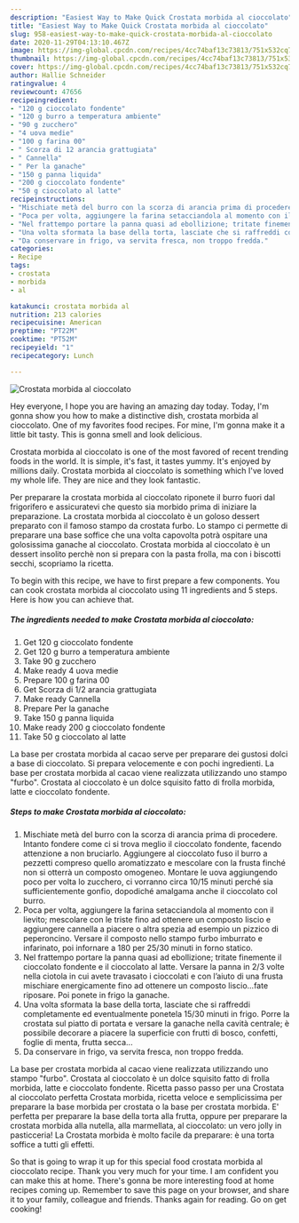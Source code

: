 ```yaml
---
description: "Easiest Way to Make Quick Crostata morbida al cioccolato"
title: "Easiest Way to Make Quick Crostata morbida al cioccolato"
slug: 958-easiest-way-to-make-quick-crostata-morbida-al-cioccolato
date: 2020-11-29T04:13:10.467Z
image: https://img-global.cpcdn.com/recipes/4cc74baf13c73813/751x532cq70/crostata-morbida-al-cioccolato-recipe-main-photo.jpg
thumbnail: https://img-global.cpcdn.com/recipes/4cc74baf13c73813/751x532cq70/crostata-morbida-al-cioccolato-recipe-main-photo.jpg
cover: https://img-global.cpcdn.com/recipes/4cc74baf13c73813/751x532cq70/crostata-morbida-al-cioccolato-recipe-main-photo.jpg
author: Hallie Schneider
ratingvalue: 4
reviewcount: 47656
recipeingredient:
- "120 g cioccolato fondente"
- "120 g burro a temperatura ambiente"
- "90 g zucchero"
- "4 uova medie"
- "100 g farina 00"
- " Scorza di 12 arancia grattugiata"
- " Cannella"
- " Per la ganache"
- "150 g panna liquida"
- "200 g cioccolato fondente"
- "50 g cioccolato al latte"
recipeinstructions:
- "Mischiate metà del burro con la scorza di arancia prima di procedere. Intanto fondere come ci si trova meglio il cioccolato fondente, facendo attenzione a non bruciarlo. Aggiungere al cioccolato fuso il burro a pezzetti compreso quello aromatizzato e mescolare con la frusta finché non si otterrà un composto omogeneo. Montare le uova aggiungendo poco per volta lo zucchero, ci vorranno circa 10/15 minuti perché sia sufficientemente gonfio, dopodiché amalgama anche il cioccolato col burro."
- "Poca per volta, aggiungere la farina setacciandola al momento con il lievito; mescolare con le triste fino ad ottenere un composto liscio e aggiungere cannella a piacere o altra spezia ad esempio un pizzico di peperoncino. Versare il composto nello stampo furbo imburrato e infarinato, poi infornare a 180 per 25/30 minuti in forno statico."
- "Nel frattempo portare la panna quasi ad ebollizione; tritate finemente il cioccolato fondente e il cioccolato al latte. Versare la panna in 2/3 volte nella ciotola in cui avete travasato i cioccolati e con l’aiuto di una frusta mischiare energicamente fino ad ottenere un composto liscio...fate riposare. Poi ponete in frigo la ganache."
- "Una volta sformata la base della torta, lasciate che si raffreddi completamente ed eventualmente ponetela 15/30 minuti in frigo. Porre la crostata sul piatto di portata e versare la ganache nella cavità centrale; è possibile decorare a piacere la superficie con frutti di bosco, confetti, foglie di menta, frutta secca..."
- "Da conservare in frigo, va servita fresca, non troppo fredda."
categories:
- Recipe
tags:
- crostata
- morbida
- al

katakunci: crostata morbida al 
nutrition: 213 calories
recipecuisine: American
preptime: "PT22M"
cooktime: "PT52M"
recipeyield: "1"
recipecategory: Lunch

---
```



![Crostata morbida al cioccolato](https://img-global.cpcdn.com/recipes/4cc74baf13c73813/751x532cq70/crostata-morbida-al-cioccolato-recipe-main-photo.jpg)

Hey everyone, I hope you are having an amazing day today. Today, I'm gonna show you how to make a distinctive dish, crostata morbida al cioccolato. One of my favorites food recipes. For mine, I'm gonna make it a little bit tasty. This is gonna smell and look delicious.

Crostata morbida al cioccolato is one of the most favored of recent trending foods in the world. It is simple, it's fast, it tastes yummy. It's enjoyed by millions daily. Crostata morbida al cioccolato is something which I've loved my whole life. They are nice and they look fantastic.

Per preparare la crostata morbida al cioccolato riponete il burro fuori dal frigorifero e assicuratevi che questo sia morbido prima di iniziare la preparazione. La crostata morbida al cioccolato è un goloso dessert preparato con il famoso stampo da crostata furbo. Lo stampo ci permette di preparare una base soffice che una volta capovolta potrà ospitare una golosissima ganache al cioccolato. Crostata morbida al cioccolato è un dessert insolito perchè non si prepara con la pasta frolla, ma con i biscotti secchi, scopriamo la ricetta.


To begin with this recipe, we have to first prepare a few components. You can cook crostata morbida al cioccolato using 11 ingredients and 5 steps. Here is how you can achieve that.

<!--inarticleads1-->

##### The ingredients needed to make Crostata morbida al cioccolato:

1. Get 120 g cioccolato fondente
1. Get 120 g burro a temperatura ambiente
1. Take 90 g zucchero
1. Make ready 4 uova medie
1. Prepare 100 g farina 00
1. Get  Scorza di 1/2 arancia grattugiata
1. Make ready  Cannella
1. Prepare  Per la ganache
1. Take 150 g panna liquida
1. Make ready 200 g cioccolato fondente
1. Take 50 g cioccolato al latte


La base per crostata morbida al cacao serve per preparare dei gustosi dolci a base di cioccolato. Si prepara velocemente e con pochi ingredienti. La base per crostata morbida al cacao viene realizzata utilizzando uno stampo &#34;furbo&#34;. Crostata al cioccolato è un dolce squisito fatto di frolla morbida, latte e cioccolato fondente. 

<!--inarticleads2-->

##### Steps to make Crostata morbida al cioccolato:

1. Mischiate metà del burro con la scorza di arancia prima di procedere. Intanto fondere come ci si trova meglio il cioccolato fondente, facendo attenzione a non bruciarlo. Aggiungere al cioccolato fuso il burro a pezzetti compreso quello aromatizzato e mescolare con la frusta finché non si otterrà un composto omogeneo. Montare le uova aggiungendo poco per volta lo zucchero, ci vorranno circa 10/15 minuti perché sia sufficientemente gonfio, dopodiché amalgama anche il cioccolato col burro.
1. Poca per volta, aggiungere la farina setacciandola al momento con il lievito; mescolare con le triste fino ad ottenere un composto liscio e aggiungere cannella a piacere o altra spezia ad esempio un pizzico di peperoncino. Versare il composto nello stampo furbo imburrato e infarinato, poi infornare a 180 per 25/30 minuti in forno statico.
1. Nel frattempo portare la panna quasi ad ebollizione; tritate finemente il cioccolato fondente e il cioccolato al latte. Versare la panna in 2/3 volte nella ciotola in cui avete travasato i cioccolati e con l’aiuto di una frusta mischiare energicamente fino ad ottenere un composto liscio...fate riposare. Poi ponete in frigo la ganache.
1. Una volta sformata la base della torta, lasciate che si raffreddi completamente ed eventualmente ponetela 15/30 minuti in frigo. Porre la crostata sul piatto di portata e versare la ganache nella cavità centrale; è possibile decorare a piacere la superficie con frutti di bosco, confetti, foglie di menta, frutta secca...
1. Da conservare in frigo, va servita fresca, non troppo fredda.


La base per crostata morbida al cacao viene realizzata utilizzando uno stampo &#34;furbo&#34;. Crostata al cioccolato è un dolce squisito fatto di frolla morbida, latte e cioccolato fondente. Ricetta passo passo per una Crostata al cioccolato perfetta Crostata morbida, ricetta veloce e semplicissima per preparare la base morbida per crostata o la base per crostata morbida. E&#39; perfetta per preparare la base della torta alla frutta, oppure per preparare la crostata morbida alla nutella, alla marmellata, al cioccolato: un vero jolly in pasticceria! La Crostata morbida è molto facile da preparare: è una torta soffice a tutti gli effetti. 

So that is going to wrap it up for this special food crostata morbida al cioccolato recipe. Thank you very much for your time. I am confident you can make this at home. There's gonna be more interesting food at home recipes coming up. Remember to save this page on your browser, and share it to your family, colleague and friends. Thanks again for reading. Go on get cooking!
